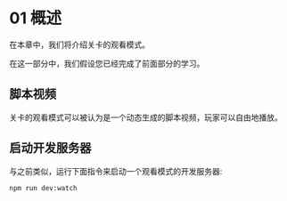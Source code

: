 # 01 概述

在本章中，我们将介绍关卡的观看模式。

在这一部分中，我们假设您已经完成了前面部分的学习。

## 脚本视频

关卡的观看模式可以被认为是一个动态生成的脚本视频，玩家可以自由地播放。

## 启动开发服务器

与之前类似，运行下面指令来启动一个观看模式的开发服务器:

```shell
npm run dev:watch
```
